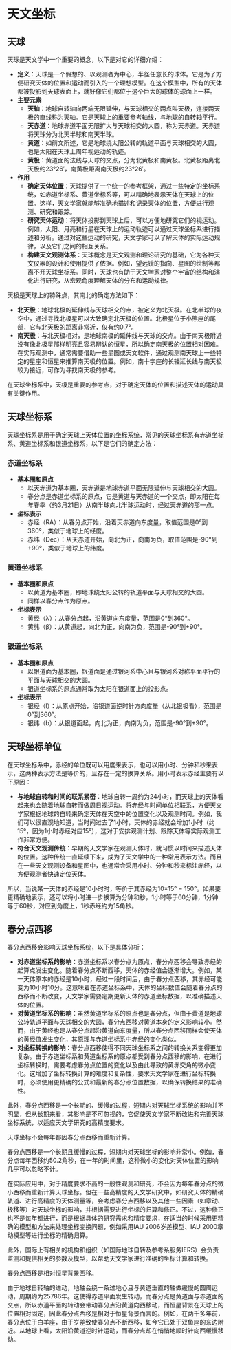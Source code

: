 # 天文坐标

## 天球

天球是天文学中一个重要的概念，以下是对它的详细介绍：
- **定义**：天球是一个假想的、以观测者为中心，半径任意长的球体。它是为了方便研究天体的位置和运动而引入的一个理想模型。在这个模型中，所有的天体都被投影到天球表面上，就好像它们都位于这个巨大的球体的球面上一样。
- **主要元素**
    - **天轴**：地球自转轴向两端无限延伸，与天球相交的两点叫天极，连接两天极的直线称为天轴。它是天球上的重要参考轴线，与地球的自转轴平行。
    - **天赤道**：地球赤道平面无限扩大与天球相交的大圆，称为天赤道。天赤道将天球分为北天半球和南天半球。
    - **黄道**：如前文所述，它是地球绕太阳公转的轨道平面与天球相交的大圆，也是太阳在天球上周年视运动的轨迹。
    - **黄极**：黄道面的法线与天球的交点，分为北黄极和南黄极。北黄极距离北天极约23°26′，南黄极距离南天极约23°26′。
- **作用**
    - **确定天体位置**：天球提供了一个统一的参考框架，通过一些特定的坐标系统，如赤道坐标系、黄道坐标系等，可以精确地表示天体在天球上的位置。这样，天文学家就能够准确地描述和记录天体的位置，方便进行观测、研究和跟踪。
    - **研究天体运动**：将天体投影到天球上后，可以方便地研究它们的视运动。例如，太阳、月亮和行星在天球上的运动轨迹可以通过天球坐标系进行描述和分析。通过对这些运动的研究，天文学家可以了解天体的实际运动规律，以及它们之间的相互关系。
    - **构建天文观测体系**：天球概念是天文观测和理论研究的基础，它为各种天文仪器的设计和使用提供了依据。例如，望远镜的指向、星图的绘制等都离不开天球坐标系。同时，天球也有助于天文学家对整个宇宙的结构和演化进行研究，从宏观角度理解天体的分布和运动规律。

天极是天球上的特殊点，其南北的确定方法如下：
- **北天极**：地球北极的延伸线与天球相交的点，被定义为北天极。在北半球的夜空中，通过寻找北极星可以大致确定北天极的位置。北极星位于小熊座的尾部，它与北天极的距离非常近，仅有约0.7°。
- **南天极**：与北天极相对，是地球南极的延伸线与天球的交点。由于南天极附近没有像北极星那样明亮且容易辨认的恒星，所以确定南天极的位置相对困难。在实际观测中，通常需要借助一些星图或天文软件，通过观测南天球上一些特定的星座和恒星来推算南天极的位置。例如，南十字座的长轴延长线与南天极较为接近，可作为寻找南天极的参考。

在天球坐标系中，天极是重要的参考点，对于确定天体的位置和描述天体的运动具有关键作用。

## 天球坐标系

天球坐标系是用于确定天球上天体位置的坐标系统，常见的天球坐标系有赤道坐标系、黄道坐标系和银道坐标系，以下是它们的确定方法：

### 赤道坐标系
- **基本圈和原点**
    - 以天赤道为基本圈，天赤道是地球赤道平面无限延伸与天球相交的大圆。
    - 春分点是赤道坐标系的原点，它是黄道与天赤道的一个交点，即太阳在每年春季（约3月21日）从南半球向北半球运动时，经过天赤道的那一点。
- **坐标表示**
    - 赤经（RA）：从春分点开始，沿着天赤道向东度量，取值范围是0°到360°，类似于地球上的经度。
    - 赤纬（Dec）：从天赤道开始，向北为正，向南为负，取值范围是-90°到+90°，类似于地球上的纬度。

### 黄道坐标系
- **基本圈和原点**
    - 以黄道为基本圈，即地球绕太阳公转的轨道平面与天球相交的大圆。
    - 同样以春分点作为原点。
- **坐标表示**
    - 黄经（λ）：从春分点起，沿黄道向东度量，范围是0°到360°。
    - 黄纬（β）：从黄道起，向北为正，向南为负，范围是-90°到+90°。

### 银道坐标系
- **基本圈和原点**
    - 以银道面为基本圈，银道面是通过银河系中心且与银河系对称平面平行的平面与天球相交的大圆。
    - 银道坐标系的原点通常取为太阳在银道面上的投影点。
- **坐标表示**
    - 银经（l）：从原点开始，沿银道面逆时针方向度量（从北银极看），范围是0°到360°。
    - 银纬（b）：从银道面起，向北为正，向南为负，范围是-90°到+90°。

## 天球坐标单位

在天球坐标系中，赤经的单位既可以用度来表示，也可以用小时、分钟和秒来表示，这两种表示方法是等价的，且存在一定的换算关系。用小时表示赤经主要有以下原因：
- **与地球自转和时间的联系紧密**：地球自转一周约为24小时，而天球上的天体看起来也会随着地球自转而做周日视运动。将赤经与时间单位相联系，方便天文学家根据地球的自转来确定天体在天空中的位置变化以及观测时间。例如，我们可以很直观地知道，当时间过去了1小时，天体的赤经就会增加1小时（约15°，因为1小时赤经对应15°），这对于安排观测计划、跟踪天体等实际观测工作非常方便。
- **符合天文观测传统**：早期的天文学家在观测天体时，就习惯以时间来描述天体的位置。这种传统一直延续下来，成为了天文学中的一种常用表示方法。而且在一些天文观测设备和星图中，也通常会采用小时、分钟和秒来标注赤经，以方便观测者快速定位天体。

所以，当说某一天体的赤经是10小时时，等价于其赤经为10×15° = 150°。如果要更精确地表示，还可以将小时进一步换算为分钟和秒，1小时等于60分钟，1分钟等于60秒，对应到角度上，1秒赤经约为15角秒。

## 春分点西移

春分点西移会影响天球坐标系统，以下是具体分析：
- **对赤道坐标系的影响**：赤道坐标系以春分点为原点，春分点西移会导致赤经的起算点发生变化。随着春分点不断西移，天体的赤经值会逐渐增大。例如，某一天体原本的赤经是10小时，经过一段时间后，由于春分点西移，其赤经可能变为10小时10分。这意味着在赤道坐标系中，天体的坐标数值会随着春分点的西移而不断改变，天文学家需要定期更新天体的赤道坐标数据，以准确描述天体的位置。
- **对黄道坐标系的影响**：虽然黄道坐标系的原点也是春分点，但由于黄道是地球公转轨道平面与天球相交的大圆，春分点西移对黄道本身的定义影响较小。然而，由于黄经也是从春分点起沿黄道向东度量，所以春分点西移同样会使天体的黄经值发生变化，其原理与赤道坐标系中赤经的变化类似。
- **对坐标转换的影响**：春分点西移使得不同天球坐标系之间的转换关系变得更加复杂。由于赤道坐标系和黄道坐标系的原点都受到春分点西移的影响，在进行坐标转换时，需要考虑春分点位置的变化以及由此导致的黄赤交角的微小变化。这增加了坐标转换计算的难度和复杂性，要求天文学家在进行坐标转换时，必须使用更精确的公式和最新的春分点位置数据，以确保转换结果的准确性。

此外，春分点西移是一个长期的、缓慢的过程，短期内对天球坐标系统的影响并不明显，但从长期来看，其影响是不可忽视的，它促使天文学家不断改进和完善天球坐标系统，以适应天文学研究的高精度要求。

天球坐标不会每年都因春分点西移而重新计算。

春分点西移是一个长期且缓慢的过程，短期内对天球坐标的影响非常小。例如，春分点每年西移约50.2角秒，在一年的时间里，这种微小的变化对天体位置的影响几乎可以忽略不计。

在实际应用中，对于精度要求不高的一般性观测和研究，不会因为每年春分点的微小西移而重新计算天球坐标。但在一些高精度的天文学研究中，如研究天体的精确轨道、进行高精度的天体测量等，会考虑春分点西移以及其他一些因素（如章动、极移等）对天球坐标的影响，并根据需要进行坐标的归算和修正。不过，这种修正也不是每年都进行，而是根据具体的研究需求和精度要求，在适当的时候采用更精确的模型和方法来处理坐标变换问题，例如采用IAU 2006岁差模型、IAU 2000章动模型等进行坐标的精确归算。

此外，国际上有相关的机构和组织（如国际地球自转及参考系服务IERS）会负责监测和提供相关的参数及模型，以帮助天文学家进行准确的坐标计算和转换。

春分点西移是相对恒星背景西移。

由于地球自转轴的进动，地轴会绕一条过地心且与黄道垂直的轴做缓慢的圆周运动，周期约为25786年。这使得赤道平面发生转动，而春分点是黄道面与赤道面的交点，所以赤道平面的转动会带动春分点沿黄道向西移动，而恒星背景在天球上的位置相对固定，因此春分点西移是相对于恒星背景而言的。例如，在两千多年前，春分点位于白羊座，由于岁差致使春分点不断西移，如今它已处于双鱼座的东边附近。从地球上看，太阳沿黄道逆时针运动，而春分点却在悄悄地顺时针向西缓慢移动。